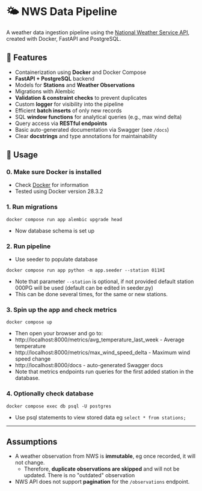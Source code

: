 # 🌤 NWS Data Pipeline

A weather data ingestion pipeline using the [National Weather Service API](https://www.weather.gov/documentation/services-web-api), created with Docker, FastAPI and PostgreSQL.


## 🚀 Features

- Containerization using **Docker** and Docker Compose
- **FastAPI + PostgreSQL** backend
- Models for **Stations** and **Weather Observations**
- Migrations with Alembic
- **Validation & constraint checks** to prevent duplicates
- Custom **logger** for visibility into the pipeline
- Efficient **batch inserts** of only new records
- SQL **window functions** for analytical queries (e.g., max wind delta)
- Query access via **RESTful endpoints**
- Basic auto-generated documentation via Swagger (see `/docs`)
- Clear **docstrings** and type annotations for maintainability


## 🧪 Usage

### 0. Make sure Docker is installed
- Check [Docker](https://docs.docker.com/engine/install/) for information
- Tested using Docker version 28.3.2

### 1. Run migrations
`docker compose run app alembic upgrade head`
- Now database schema is set up

### 2. Run pipeline
- Use seeder to populate database

`docker compose run app python -m app.seeder --station 011HI`

- Note that parameter `--station` is optional, if not provided default station 000PG will be used (default can be edited in seeder.py)
- This can be done several times, for the same or new stations.

### 3. Spin up the app and check metrics
`docker compose up`
- Then open your browser and go to:
- http://localhost:8000/metrics/avg_temperature_last_week - Average temperature
- http://localhost:8000/metrics/max_wind_speed_delta - Maximum wind speed change
- http://localhost:8000/docs - auto-generated Swagger docs
- Note that metrics endpoints run queries for the first added station in the database.

### 4. Optionally check database
`docker compose exec db psql -U postgres`
- Use psql statements to view stored data eg `select * from stations;`

---

## Assumptions

- A weather observation from NWS is **immutable**, eg once recorded, it will not change.
  - Therefore, **duplicate observations are skipped** and will not be updated. There is no "outdated" observation
- NWS API does not support **pagination** for the `/observations` endpoint.
